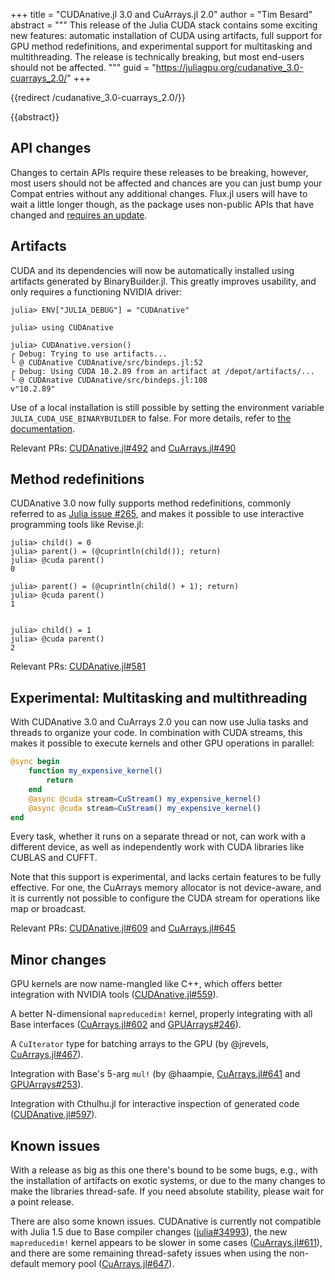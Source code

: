 +++
title = "CUDAnative.jl 3.0 and CuArrays.jl 2.0"
author = "Tim Besard"
abstract = """
  This release of the Julia CUDA stack contains some exciting new features: automatic
  installation of CUDA using artifacts, full support for GPU method redefinitions, and
  experimental support for multitasking and multithreading. The release is technically
  breaking, but most end-users should not be affected.
  """
guid = "https://juliagpu.org/cudanative_3.0-cuarrays_2.0/"
+++

{{redirect /cudanative_3.0-cuarrays_2.0/}}

{{abstract}}


## API changes

Changes to certain APIs require these releases to be breaking, however, most users should
not be affected and chances are you can just bump your Compat entries without any additional
changes. Flux.jl users will have to wait a little longer though, as the package uses
non-public APIs that have changed and [requires an
update](https://github.com/FluxML/Flux.jl/pull/1050).


## Artifacts

CUDA and its dependencies will now be automatically installed using artifacts generated by
BinaryBuilder.jl. This greatly improves usability, and only requires a functioning NVIDIA
driver:

```julia-repl
julia> ENV["JULIA_DEBUG"] = "CUDAnative"

julia> using CUDAnative

julia> CUDAnative.version()
┌ Debug: Trying to use artifacts...
└ @ CUDAnative CUDAnative/src/bindeps.jl:52
┌ Debug: Using CUDA 10.2.89 from an artifact at /depot/artifacts/...
└ @ CUDAnative CUDAnative/src/bindeps.jl:108
v"10.2.89"
```

Use of a local installation is still possible by setting the environment variable
`JULIA_CUDA_USE_BINARYBUILDER` to false. For more details, refer to [the
documentation](https://juliagpu.gitlab.io/CUDA.jl/installation/overview/).

Relevant PRs: [CUDAnative.jl#492](https://github.com/JuliaGPU/CUDAnative.jl/pull/492) and [CuArrays.jl#490](https://github.com/JuliaGPU/CuArrays.jl/pull/490)


## Method redefinitions

CUDAnative 3.0 now fully supports method redefinitions, commonly referred to as [Julia
issue #265](https://github.com/JuliaLang/julia/issues/265), and makes it possible to use
interactive programming tools like Revise.jl:

```julia-repl
julia> child() = 0
julia> parent() = (@cuprintln(child()); return)
julia> @cuda parent()
0

julia> parent() = (@cuprintln(child() + 1); return)
julia> @cuda parent()
1


julia> child() = 1
julia> @cuda parent()
2
```

Relevant PRs: [CUDAnative.jl#581](https://github.com/JuliaGPU/CUDAnative.jl/pull/581)


## Experimental: Multitasking and multithreading

With CUDAnative 3.0 and CuArrays 2.0 you can now use Julia tasks and threads to organize
your code. In combination with CUDA streams, this makes it possible to execute kernels and
other GPU operations in parallel:

```julia
@sync begin
    function my_expensive_kernel()
        return
    end
    @async @cuda stream=CuStream() my_expensive_kernel()
    @async @cuda stream=CuStream() my_expensive_kernel()
end
```

Every task, whether it runs on a separate thread or not, can work with a different
device, as well as independently work with CUDA libraries like CUBLAS and CUFFT.

Note that this support is experimental, and lacks certain features to be fully effective.
For one, the CuArrays memory allocator is not device-aware, and it is currently not possible
to configure the CUDA stream for operations like map or broadcast.

Relevant PRs: [CUDAnative.jl#609](https://github.com/JuliaGPU/CUDAnative.jl/pull/609) and
[CuArrays.jl#645](https://github.com/JuliaGPU/CuArrays.jl/pull/645)


## Minor changes

GPU kernels are now name-mangled like C++, which offers better integration with NVIDIA tools
([CUDAnative.jl#559](https://github.com/JuliaGPU/CUDAnative.jl/pull/559)).

A better N-dimensional `mapreducedim!` kernel, properly integrating with all Base interfaces
([CuArrays.jl#602](https://github.com/JuliaGPU/CuArrays.jl/pull/602) and
[GPUArrays#246](https://github.com/JuliaGPU/GPUArrays.jl/pull/246)).

A `CuIterator` type for batching arrays to the GPU (by @jrevels,
[CuArrays.jl#467](https://github.com/JuliaGPU/CuArrays.jl/pull/467)).

Integration with Base's 5-arg `mul!` (by @haampie,
[CuArrays.jl#641](https://github.com/JuliaGPU/CuArrays.jl/pull/641) and
[GPUArrays#253](https://github.com/JuliaGPU/GPUArrays.jl/pull/253)).

Integration with Cthulhu.jl for interactive inspection of generated code
([CUDAnative.jl#597](https://github.com/JuliaGPU/CUDAnative.jl/issues/597)).


## Known issues

With a release as big as this one there's bound to be some bugs, e.g., with the
installation of artifacts on exotic systems, or due to the many changes to make the
libraries thread-safe. If you need absolute stability, please wait for a point release.

There are also some known issues. CUDAnative is currently not compatible with Julia 1.5 due
to Base compiler changes ([julia#34993](https://github.com/JuliaLang/julia/issues/34993)),
the new `mapreducedim!` kernel appears to be slower in some cases
([CuArrays.jl#611](https://github.com/JuliaGPU/CuArrays.jl/issues/611)), and there are some
remaining thread-safety issues when using the non-default memory pool
([CuArrays.jl#647](https://github.com/JuliaGPU/CuArrays.jl/issues/647)).
